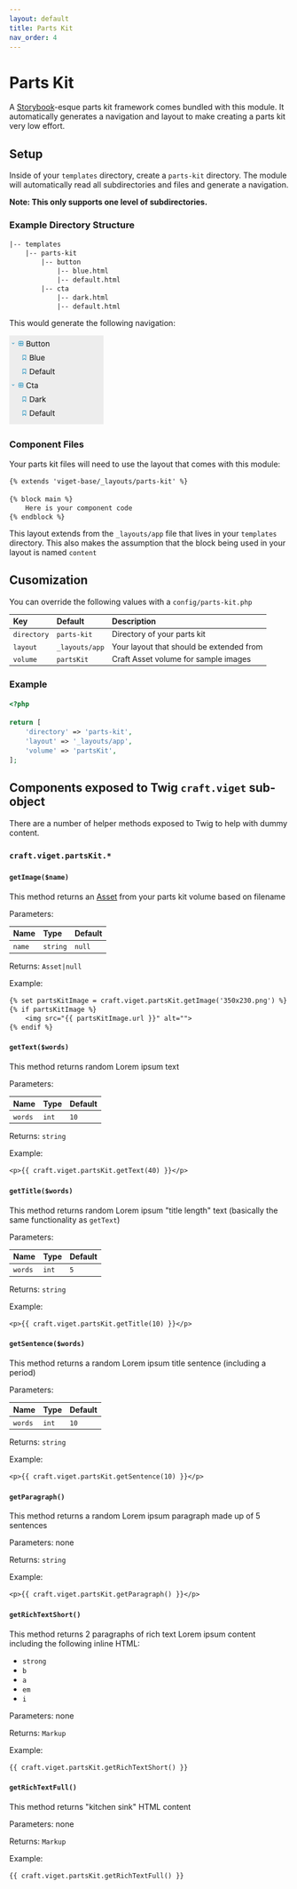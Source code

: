 ```yaml
---
layout: default
title: Parts Kit
nav_order: 4
---
```


# Parts Kit

A [Storybook](https://storybook.js.org/)-esque parts kit framework comes bundled with this module. It automatically generates a navigation and layout to make creating a parts kit very low effort.

## Setup

Inside of your `templates` directory, create a `parts-kit` directory. The module will automatically read all subdirectories and files and generate a navigation.

**Note: This only supports one level of subdirectories.**

### Example Directory Structure

```
|-- templates
    |-- parts-kit
        |-- button
            |-- blue.html
            |-- default.html
        |-- cta
            |-- dark.html
            |-- default.html
```

This would generate the following navigation:

<img src="resources/parts-kit-nav.png" alt="Parts Kit Navigation">

### Component Files

Your parts kit files will need to use the layout that comes with this module:

```twig
{% extends 'viget-base/_layouts/parts-kit' %}

{% block main %}
    Here is your component code
{% endblock %}
```

This layout extends from the `_layouts/app` file that lives in your `templates` directory. This also makes the assumption that the block being used in your layout is named `content`

## Cusomization

You can override the following values with a `config/parts-kit.php`

| Key         | Default        | Description                              |
|:------------|:---------------|:-----------------------------------------|
| `directory` | `parts-kit`    | Directory of your parts kit              |
| `layout`    | `_layouts/app` | Your layout that should be extended from |
| `volume`    | `partsKit`     | Craft Asset volume for sample images     |

### Example

```php
<?php

return [
    'directory' => 'parts-kit',
    'layout' => '_layouts/app',
    'volume' => 'partsKit',
];
```

## Components exposed to Twig `craft.viget` sub-object

There are a number of helper methods exposed to Twig to help with dummy content.

### `craft.viget.partsKit.*`

#### `getImage($name)`

This method returns an [Asset](https://docs.craftcms.com/api/v3/craft-elements-asset.html) from your parts kit volume based on filename

Parameters:

| Name   | Type     | Default |
|:-------|:---------|:--------|
| `name` | `string` | `null`  |

Returns: `Asset|null`

Example:

```twig
{% set partsKitImage = craft.viget.partsKit.getImage('350x230.png') %}
{% if partsKitImage %}
    <img src="{{ partsKitImage.url }}" alt="">
{% endif %}
```

#### `getText($words)`

This method returns random Lorem ipsum text

Parameters:

| Name    | Type  | Default |
|:--------|:------|:--------|
| `words` | `int` | `10`    |

Returns: `string`

Example:

```twig
<p>{{ craft.viget.partsKit.getText(40) }}</p>
```

#### `getTitle($words)`

This method returns random Lorem ipsum "title length" text (basically the same functionality as `getText`)

Parameters:

| Name    | Type  | Default |
|:--------|:------|:--------|
| `words` | `int` | `5`     |

Returns: `string`

Example:

```twig
<p>{{ craft.viget.partsKit.getTitle(10) }}</p>
```

#### `getSentence($words)`

This method returns a random Lorem ipsum title sentence (including a period)

Parameters:

| Name    | Type  | Default |
|:--------|:------|:--------|
| `words` | `int` | `10`    |

Returns: `string`

Example:

```twig
<p>{{ craft.viget.partsKit.getSentence(10) }}</p>
```

#### `getParagraph()`

This method returns a random Lorem ipsum paragraph made up of 5 sentences

Parameters: none

Returns: `string`

Example:

```twig
<p>{{ craft.viget.partsKit.getParagraph() }}</p>
```

#### `getRichTextShort()`

This method returns 2 paragraphs of rich text Lorem ipsum content including the following inline HTML:

- `strong`
- `b`
- `a`
- `em`
- `i`

Parameters: none

Returns: `Markup`

Example:

```twig
{{ craft.viget.partsKit.getRichTextShort() }}
```

#### `getRichTextFull()`

This method returns "kitchen sink" HTML content

Parameters: none

Returns: `Markup`

Example:

```twig
{{ craft.viget.partsKit.getRichTextFull() }}
```
